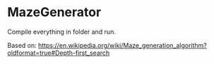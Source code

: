# MazeGenerator
Compile everything in folder and run.

Based on: https://en.wikipedia.org/wiki/Maze_generation_algorithm?oldformat=true#Depth-first_search

